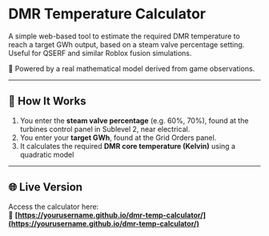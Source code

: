 # DMR Temperature Calculator

A simple web-based tool to estimate the required DMR temperature to reach a target GWh output, based on a steam valve percentage setting. Useful for QSERF and similar Roblox fusion simulations.

🧠 Powered by a real mathematical model derived from game observations.

---

## 🔧 How It Works

1. You enter the **steam valve percentage** (e.g. 60%, 70%), found at the turbines control panel in Sublevel 2, near electrical.
2. You enter your **target GWh**, found at the Grid Orders panel.
3. It calculates the required **DMR core temperature (Kelvin)** using a quadratic model

---

## 🌐 Live Version

Access the calculator here:  
🔗 **[https://yourusername.github.io/dmr-temp-calculator/](https://yourusername.github.io/dmr-temp-calculator/)**
